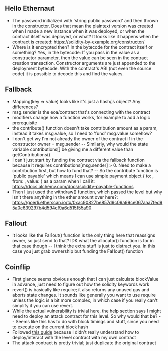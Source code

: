 ## Hello Ethernaut
- The password initialized with 'string public password' and then thrown in the constructor. Does that mean the plaintext version was created when I made a new instance when it was deployed, or when the contract itself was deployed, or what? 
It looks like it happens when the contract is created: https://solidity-by-example.org/constructor/
- Where is it encrypted then? In the bytecode for the contract itself or something?
Yes, in the bytecode: If you pass in the value as a constructor parameter, then the value can be seen in the contract creation transaction. Constructor arguments are just appended to the deployment bytecode. With the contract's ABI (not even the source code) it is possible to decode this and find the values.

## Fallback
- Mapping(key => value) looks like it's just a hash/js object? Any differences?
- msg.sender is the eoa/contract that's connecting with the contract
- modifiers change how a function works, for example to add a logic prerequisite
- the contribute() function doesn't take contribution amount as a param, instead it takes msg.value, so I need to 'fund' msg.value somehow?
- I don't get wy I'm not already the owner of the contract if in the constructor owner = msg.sender
    -- Similarly, why would the state variable contributions[] be giving me a different value than getContributions()
- I can't just start by funding the contract via the fallback function because it requires contributions[msg.sender] > 0. Need to make a contribution first, but how to fund that?
    -- So the contribute function is 'public payable' which means I can use simple payment object { to: , from: , value: } as a param when I call it: https://docs.alchemy.com/docs/solidity-payable-functions
- Then I just used the withdraw() function, which passed the level but why isn't there anything in the ether amount over here?: https://goerli.etherscan.io/tx/0xac90827be857d9c09a99ce067aaa7fed95a0c639297b4d594cf9a6d515f55a90

## Fallout

- It looks like the Fal1out() function is the only thing here that reassigns owner, so just send to that? IDK what the allocator() function is for in that case though
    -- I think the extra stuff is just to distract you. In this case you just grab ownership but funding the Fal1out() function

## Coinflip

- First glance seems obvious enough that I can just calculate blockValue in advance, just need to figure out how the solidity keywords work
- revert() is basically like require; it also returns any unused gas and aborts state changes. It sounds like generally you want to use require unless the logic is a bit more complex, in which case if you really can't simplify it you can use revert.
- While the actual vulnerability is trivial here, the help section says I might need to deploy an attack contract for this level. So why would that be?
    -- Seems like this has to do with block timings and stuff, since you need to execute on the current block hash
- Followed [this guide](https://www.youtube.com/watch?v=VJZuLb1r1nQ&t=983s) because I didn't really understand how to deploy/interact with the level contract with my own contract
- The attack contract is pretty trivial; just duplicate the original contract
